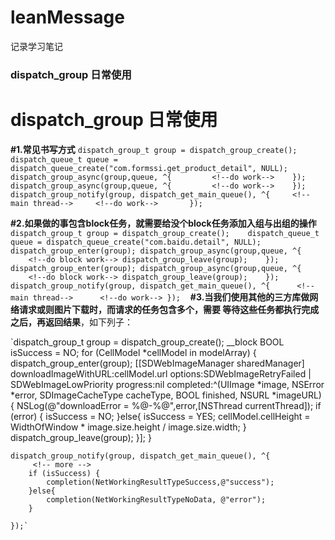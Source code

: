 # leanMessage
记录学习笔记
### dispatch_group 日常使用

# dispatch_group 日常使用
**#1.常见书写方式**
`dispatch_group_t group = dispatch_group_create();   
dispatch_queue_t queue = dispatch_queue_create("com.formssi.get_product_detail", NULL);
dispatch_group_async(group,queue, ^{
         <!--do work-->
    });
dispatch_group_async(group,queue, ^{
         <!--do work-->
    });
    dispatch_group_notify(group, dispatch_get_main_queue(), ^{
     <!--main thread-->
     <!--do work-->
      
    });`
    
**#2.如果做的事包含block任务，就需要给没个block任务添加入组与出组的操作**
`dispatch_group_t group = dispatch_group_create();   
dispatch_queue_t queue = dispatch_queue_create("com.baidu.detail", NULL);
dispatch_group_enter(group);
dispatch_group_async(group,queue, ^{
         <!--do block work-->
        dispatch_group_leave(group);
    });
    dispatch_group_enter(group);
dispatch_group_async(group,queue, ^{
         <!--do block work-->
        dispatch_group_leave(group);
    });
    dispatch_group_notify(group, dispatch_get_main_queue(), ^{
      <!--main thread-->
      <!--do work-->
    });`
    **#3.当我们使用其他的三方库做网络请求或则图片下载时，而请求的任务包含多个，需要
等待这些任务都执行完成之后，再返回结果**，如下列子：


  `dispatch_group_t group = dispatch_group_create();
    __block BOOL isSuccess = NO;
    for (CellModel *cellModel in modelArray) {
         <!--异步下载图片-->
        dispatch_group_enter(group);
        [[SDWebImageManager sharedManager] downloadImageWithURL:cellModel.url options:SDWebImageRetryFailed | SDWebImageLowPriority progress:nil completed:^(UIImage *image, NSError *error, SDImageCacheType cacheType, BOOL finished, NSURL *imageURL) {
            NSLog(@"downloadError = %@-%@",error,[NSThread currentThread]);
            if (error) {
                isSuccess = NO;
            }else{
                isSuccess = YES;
                <!-- 获取图片大小-->
                cellModel.cellHeight = WidthOfWindow * image.size.height / image.size.width;
            }
            dispatch_group_leave(group);
        }];
    }
    

    dispatch_group_notify(group, dispatch_get_main_queue(), ^{
         <!-- more -->
        if (isSuccess) {
            completion(NetWorkingResultTypeSuccess,@"success");
        }else{
            completion(NetWorkingResultTypeNoData, @"error");
        }
        
    });`




